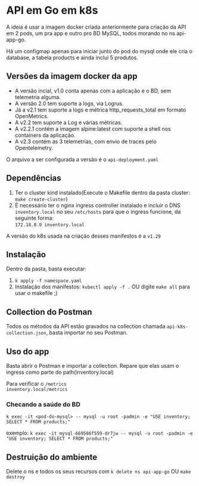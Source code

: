 # API em Go em k8s

A ideia é usar a imagem docker criada anteriormente para criação da API em 2 pods, um pra app e outro pro BD MySQL, todos morando no ns api-app-go.

Há um configmap apenas para iniciar junto do pod do mysql onde ele cria o database, a tabela products e ainda inclui 5 produtos.

## Versões da imagem docker da app
- A versão incial, v1.0 conta apenas com a aplicação e o BD, sem telemetria alguma.
- A versão 2.0 tem suporte a logs, via Logrus.
- Já a v2.1 tem suporte a logs e métrica http_requests_total em formato OpenMetrics.
- A v2.2 tem suporte a Log e várias métricas.
- A v2.2.1 contém a imagem alpine:latest com suporte a shell nos containers da aplicação.
- A v2.3 contém as 3 telemetrias, com envio de traces pelo Opentelemetry.


O arquivo a ser configurada a versão é o `api-deployment.yaml`

## Dependências
1. Ter o cluster kind instalado(Execute o Makefile dentro da pasta cluster: `make create-cluster`)
2. É necessário ter o nginx ingress controller instalado e incluir o DNS `inventory.local` no seu `/etc/hosts` para que o ingress funcione, da seguinte forma:  
`172.18.0.0 inventory.local`

A versão do k8s usada na criação desses manifestos é a `v1.29`

## Instalação
Dentro da pasta, basta executar:
1. `k apply -f namespace.yaml`
2. Instalação dos manifestos: `kubectl apply -f .`
OU
digite `make all` para usar o makefile ;)

## Collection do Postman
Todos os métodos da API estão gravados na collection chamada `api-k8s-collection.json`, basta importar no seu Postman.

## Uso do app
Basta abrir o Postman e importar a collection.
Repare que elas usam o ingress como parte do path(inventory.local)

Para verificar o `/metrics`  
`inventory.local/metrics`

### Checando a saúde do BD
`k exec -it <pod-do-mysql> -- mysql -u root -padmin -e "USE inventory; SELECT * FROM products;"`

exemplo: `k exec -it mysql-669586f559-dr7jw -- mysql -u root -padmin -e "USE inventory; SELECT * FROM products;"`

## Destruição do ambiente
Delete o ns e todos os seus recursos com `k delete ns api-app-go`
OU
`make destroy`
